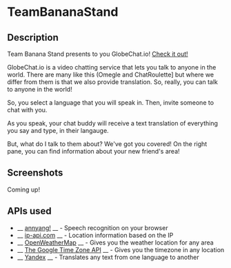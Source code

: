 # TeamBananaStand

## Description
Team Banana Stand presents to you GlobeChat.io! [Check it out!](globechat.io)

GlobeChat.io is a video chatting service that lets you talk to anyone in the world. There are many like this (Omegle and ChatRoulette] but where we differ from them is that we also provide translation. So, really, you can talk to anyone in the world!

So, you select a language that you will speak in. Then, invite someone to chat with you.

As you speak, your chat buddy will receive a text translation of everything you say and type, in their langauge.

But, what do I talk to them about? We've got you covered! On the right pane, you can find information about your new friend's area!

## Screenshots

Coming up!

## APIs used
* __ [annyang!](https://www.talater.com/annyang/) __ - Speech recognition on your browser
* __ [ip-api.com](http://ip-api.com) __ - Location information based on the IP
* __ [OpenWeatherMap](http://openweathermap.org/) __ - Gives you the weather location for any area
* __ [The Google Time Zone API](https://developers.google.com/maps/documentation/timezone/) __ - Gives you the timezone in any location
* __ [Yandex](https://www.yandex.com/) __ - Translates any text from one language to another

